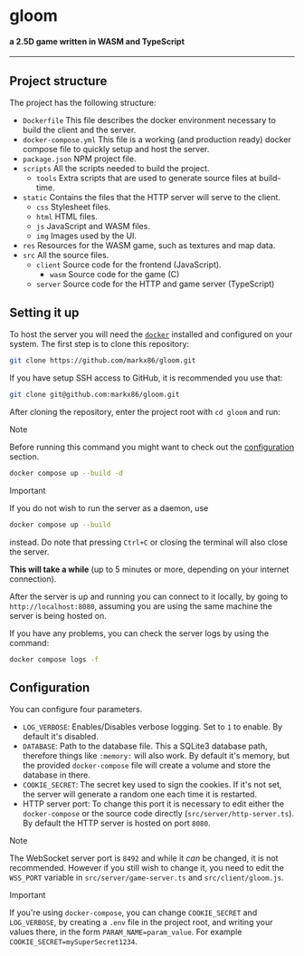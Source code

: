 # gloom
#### a 2.5D game written in WASM and TypeScript

---

## Project structure

The project has the following structure:

- `Dockerfile` This file describes the docker environment necessary to build the client and the server.
- `docker-compose.yml` This file is a working (and production ready) docker compose file to quickly setup and host the server.
- `package.json` NPM project file.
- `scripts` All the scripts needed to build the project.
  - `tools` Extra scripts that are used to generate source files at build-time.
- `static` Contains the files that the HTTP server will serve to the client.
  - `css` Stylesheet files.
  - `html` HTML files.
  - `js` JavaScript and WASM files.
  - `img` Images used by the UI.
- `res` Resources for the WASM game, such as textures and map data.
- `src` All the source files.
  - `client` Source code for the frontend (JavaScript).
    - `wasm` Source code for the game (C)
  - `server` Source code for the HTTP and game server (TypeScript)


## Setting it up

To host the server you will need the [`docker`](https://www.docker.com/get-started) installed and configured on your system.
The first step is to clone this repository:

```sh
git clone https://github.com/markx86/gloom.git
```

If you have setup SSH access to GitHub, it is recommended you use that:

```sh
git clone git@github.com:markx86/gloom.git
```

After cloning the repository, enter the project root with `cd gloom` and run:

> [!NOTE]
> Before running this command you might want to check out the [configuration](#configuration) section.

```sh
docker compose up --build -d
```

> [!IMPORTANT]
> If you do not wish to run the server as a daemon, use
> ```sh
> docker compose up --build
> ```
> instead. Do note that pressing `Ctrl+C` or closing the terminal
> will also close the server.

**This will take a while** (up to 5 minutes or more, depending on your internet connection).

After the server is up and running you can connect to it locally, by going to `http://localhost:8080`,
assuming you are using the same machine the server is being hosted on.

If you have any problems, you can check the server logs by using the command:

```sh
docker compose logs -f
```


## Configuration

You can configure four parameters.
- `LOG_VERBOSE`: Enables/Disables verbose logging. Set to `1` to enable. By default it's disabled.
- `DATABASE`: Path to the database file. This a SQLite3 database path, therefore things like `:memory:` will also work. By default it's memory, but the provided `docker-compose` file will create a volume and store the database in there.
- `COOKIE_SECRET`: The secret key used to sign the cookies. If it's not set, the server will generate a random one each time it is restarted.
- HTTP server port: To change this port it is necessary to edit either the `docker-compose` or the source code directly (`src/server/http-server.ts`). By default the HTTP server is hosted on port `8080`.

> [!NOTE]
> The WebSocket server port is `8492` and while it _can_ be changed, it is not recommended.
> However if you still wish to change it, you need to edit the `WSS_PORT` variable in `src/server/game-server.ts` and `src/client/gloom.js`.

> [!IMPORTANT]
> If you're using `docker-compose`, you can change `COOKIE_SECRET` and `LOG_VERBOSE`, by creating a `.env` file in the project root,
> and writing your values there, in the form `PARAM_NAME=param_value`. For example `COOKIE_SECRET=mySuperSecret1234`.
